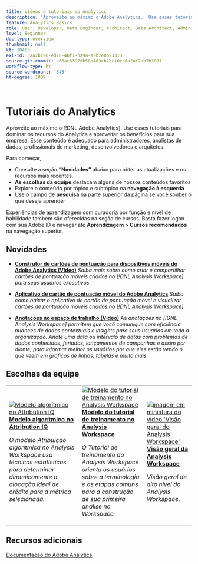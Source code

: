 ```yaml
---
title: Vídeos e tutoriais do Analytics
description: 'Aproveite ao máximo o Adobe Analytics.  Use esses tutoriais para dominar os recursos do Analytics e aproveitar os benefícios para sua empresa. Esse conteúdo é adequado para administradores, analistas de dados, profissionais de marketing, desenvolvedores e arquitetos. '
feature: Analytics Basics
role: User, Developer, Data Engineer, Architect, Data Architect, Admin, Leader
level: Beginner
doc-type: overview
thumbnail: null
kt: 10453
exl-id: 3aa2bc96-ed20-46f7-ba9a-a2b7e8b23313
source-git-commit: e66ac6397db58e403cb2bc10cb6a2af2eb7b1081
workflow-type: ht
source-wordcount: '345'
ht-degree: 100%

---
```




# Tutoriais do Analytics

Aproveite ao máximo o [!DNL Adobe Analytics].  Use esses tutoriais para dominar os recursos do Analytics e aproveitar os benefícios para sua empresa. Esse conteúdo é adequado para administradores, analistas de dados, profissionais de marketing, desenvolvedores e arquitetos.

Para começar,
* Consulte a seção **“Novidades”** abaixo para obter as atualizações e os recursos mais recentes.
* **As escolhas da equipe** destacam alguns de nossos conteúdos favoritos
* Explore o conteúdo por tópico e subtópico na **navegação à esquerda**
* Use o campo de **pesquisa** na parte superior da página se você souber o que deseja aprender

Experiências de aprendizagem com curadoria por função e nível de habilidade também são oferecidas na seção de cursos. Basta fazer logon com sua Adobe ID e navegar até **Aprendizagem > Cursos recomendados** na navegação superior.

## Novidades

* **[Construtor de cartões de pontuação para dispositivos móveis do Adobe Analytics (Vídeo)](additional-tools/analytics-dashboards/adobe-analytics-dashboards-scorecard-builder.md)**
   *Saiba mais sobre como criar e compartilhar cartões de pontuação móveis criados no [!DNL Analysis Workspace] para seus usuários executivos.*

* **[Aplicativo de cartão de pontuação móvel do Adobe Analytics](additional-tools/analytics-dashboards/adobe-analytics-dashboards-in-app-experience.md)**
   *Saiba como baixar o aplicativo de cartão de pontuação móvel e visualizar cartões de pontuação móveis criados no [!DNL Analysis Workspace].*

* **[Anotações no espaço de trabalho (Vídeo)](analysis-workspace/navigating-workspace-projects/annotations-in-analysis-workspace.md)**
   As *anotações no [!DNL Analysis Workspace] permitem que você comunique com eficiência nuances de dados contextuais e insights para seus usuários em toda a organização. Anote uma data ou intervalo de datas com problemas de dados conhecidos, feriados, lançamentos de campanhas e assim por diante, para informar melhor os usuários por que eles estão vendo o que veem em gráficos de linhas, tabelas e muito mais.*

## Escolhas da equipe

<table>
<tr>
  <td>
    <a href="analysis-workspace/attribution-iq/algorithmic-model-in-attribution-iq.md">
      <img alt="Modelo algorítmico no Attribution IQ" src="assets/36205.jpg" />
    </a>
    <div>
      <a href="analysis-workspace/attribution-iq/algorithmic-model-in-attribution-iq.md">
    <strong>Modelo algorítmico no Attribution IQ</strong>
    </a>
    </div>
    <p>
    <em>O modelo Atribuição algorítmica no Analysis Workspace usa técnicas estatísticas para determinar dinamicamente a alocação ideal de crédito para a métrica selecionada.</em>
    <p>
  </td>
   <td>
    <a href="analysis-workspace/navigating-workspace-projects/training-tutorial-template-in-analysis-workspace.md">
      <img alt="Modelo do tutorial de treinamento no Analysis Workspace" src="assets/33773.jpg" />
    </a>
    <div>
      <a href="analysis-workspace/navigating-workspace-projects/training-tutorial-template-in-analysis-workspace.md">
    <strong>Modelo do tutorial de treinamento no Analysis Workspace</strong>
    </a>
    </div>
    <p>
    <em>O Tutorial de treinamento do Analysis Workspace orienta os usuários sobre a terminologia e as etapas comuns para a construção de sua primeira análise no Workspace.</em>
    <p>
  </td>
  <td>
    <a href="analysis-workspace/analysis-workspace-basics/analysis-workspace-overview.md">
      <img alt="imagem em miniatura do vídeo 'Visão geral do Analysis Workspace'" src="assets/thumb_analysis-workspace-overview.png" />
    </a>
    <div>
      <a href="analysis-workspace/analysis-workspace-basics/analysis-workspace-overview.md">
    <strong>Visão geral da Analysis Workspace</strong>
    </a>
    </div>
    <p>
    <em>Visão geral de alto nível do Analysis Workspace.</em>
    <p>
  </td>
</tr>
</table>

## Recursos adicionais

[Documentação do Adobe Analytics](https://experienceleague.adobe.com/docs/analytics.html?lang=pt-BR)